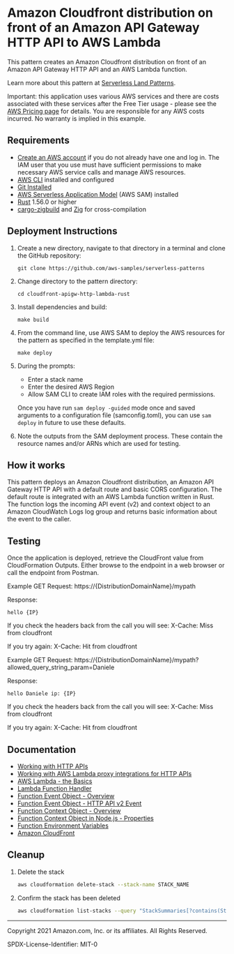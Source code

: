 # Amazon Cloudfront distribution on front of an Amazon API Gateway HTTP API to AWS Lambda

This pattern creates an Amazon Cloudfront distribution on front of an Amazon API Gateway HTTP API and an AWS Lambda function.

Learn more about this pattern at [Serverless Land Patterns](https://serverlessland.com/patterns/cloudfront-apigw-http-lambda-rust).

Important: this application uses various AWS services and there are costs associated with these services after the Free Tier usage - please see the [AWS Pricing page](https://aws.amazon.com/pricing/) for details. You are responsible for any AWS costs incurred. No warranty is implied in this example.

## Requirements

* [Create an AWS account](https://portal.aws.amazon.com/gp/aws/developer/registration/index.html) if you do not already have one and log in. The IAM user that you use must have sufficient permissions to make necessary AWS service calls and manage AWS resources.
* [AWS CLI](https://docs.aws.amazon.com/cli/latest/userguide/install-cliv2.html) installed and configured
* [Git Installed](https://git-scm.com/book/en/v2/Getting-Started-Installing-Git)
* [AWS Serverless Application Model](https://docs.aws.amazon.com/serverless-application-model/latest/developerguide/serverless-sam-cli-install.html) (AWS SAM) installed
* [Rust](https://www.rust-lang.org/) 1.56.0 or higher
* [cargo-zigbuild](https://github.com/messense/cargo-zigbuild) and [Zig](https://ziglang.org/) for cross-compilation

## Deployment Instructions

1. Create a new directory, navigate to that directory in a terminal and clone the GitHub repository:
    ``` 
    git clone https://github.com/aws-samples/serverless-patterns
    ```
2. Change directory to the pattern directory:
    ```
    cd cloudfront-apigw-http-lambda-rust
    ```
3. Install dependencies and build:
    ```
    make build
    ```
4. From the command line, use AWS SAM to deploy the AWS resources for the pattern as specified in the template.yml file:
    ```
    make deploy
    ```
5. During the prompts:
    * Enter a stack name
    * Enter the desired AWS Region
    * Allow SAM CLI to create IAM roles with the required permissions.

    Once you have run `sam deploy -guided` mode once and saved arguments to a configuration file (samconfig.toml), you can use `sam deploy` in future to use these defaults.

6. Note the outputs from the SAM deployment process. These contain the resource names and/or ARNs which are used for testing.
   

## How it works

This pattern deploys an Amazon Cloudfront distribution, an Amazon API Gateway HTTP API with a default route and basic CORS configuration. The default route is integrated with an AWS Lambda function written in Rust. The function logs the incoming API event (v2) and context object to an Amazon CloudWatch Logs log group and returns basic information about the event to the caller.

## Testing

Once the application is deployed, retrieve the CloudFront value from CloudFormation Outputs. Either browse to the endpoint in a web browser or call the endpoint from Postman.

Example GET Request: https://{DistributionDomainName}/mypath

Response:
```
hello {IP}
```

If you check the headers back from the call you will see:
X-Cache: Miss from cloudfront

If you try again:
X-Cache: Hit from cloudfront

Example GET Request: https://{DistributionDomainName}/mypath?allowed_query_string_param=Daniele

Response:
```
hello Daniele ip: {IP}
```

If you check the headers back from the call you will see:
X-Cache: Miss from cloudfront

If you try again:
X-Cache: Hit from cloudfront


## Documentation
- [Working with HTTP APIs](https://docs.aws.amazon.com/apigateway/latest/developerguide/http-api.html)
- [Working with AWS Lambda proxy integrations for HTTP APIs](https://docs.aws.amazon.com/apigateway/latest/developerguide/http-api-develop-integrations-lambda.html)
- [AWS Lambda - the Basics](https://docs.aws.amazon.com/whitepapers/latest/serverless-architectures-lambda/aws-lambdathe-basics.html)
- [Lambda Function Handler](https://docs.aws.amazon.com/whitepapers/latest/serverless-architectures-lambda/the-handler.html)
- [Function Event Object - Overview](https://docs.aws.amazon.com/whitepapers/latest/serverless-architectures-lambda/the-event-object.html)
- [Function Event Object - HTTP API v2 Event](https://github.com/awsdocs/aws-lambda-developer-guide/blob/master/sample-apps/nodejs-apig/event-v2.json)
- [Function Context Object - Overview](https://docs.aws.amazon.com/whitepapers/latest/serverless-architectures-lambda/the-context-object.html)
- [Function Context Object in Node.js - Properties](https://docs.aws.amazon.com/lambda/latest/dg/nodejs-context.html)
- [Function Environment Variables](https://docs.aws.amazon.com/lambda/latest/dg/configuration-envvars.html)
- [Amazon CloudFront](https://docs.aws.amazon.com/AmazonCloudFront/latest/DeveloperGuide/Introduction.html)

## Cleanup
 
1. Delete the stack
    ```bash
    aws cloudformation delete-stack --stack-name STACK_NAME
    ```
2. Confirm the stack has been deleted
    ```bash
    aws cloudformation list-stacks --query "StackSummaries[?contains(StackName,'STACK_NAME')].StackStatus"
    ```

----
Copyright 2021 Amazon.com, Inc. or its affiliates. All Rights Reserved.

SPDX-License-Identifier: MIT-0